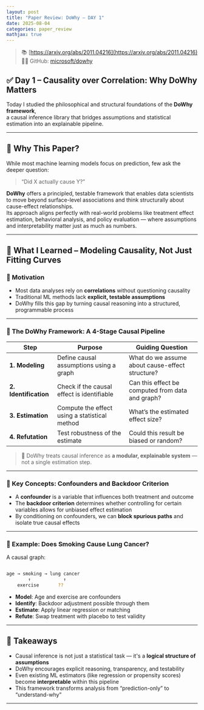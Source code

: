 ```yaml
---
layout: post  
title: "Paper Review: DoWhy – DAY 1"  
date: 2025-08-04  
categories: paper_review  
mathjax: true  
---
```


> 📚 [https://arxiv.org/abs/2011.04216](https://arxiv.org/abs/2011.04216)  
> 🧑‍💻 GitHub: [microsoft/dowhy](https://github.com/microsoft/dowhy)

## ✅ Day 1 – Causality over Correlation: Why DoWhy Matters

Today I studied the philosophical and structural foundations of the **DoWhy framework**,  
a causal inference library that bridges assumptions and statistical estimation into an explainable pipeline.

---

## 📌 Why This Paper?

While most machine learning models focus on prediction, few ask the deeper question:  
> “Did X actually cause Y?”

**DoWhy** offers a principled, testable framework that enables data scientists to move beyond surface-level associations and think structurally about cause-effect relationships.  
Its approach aligns perfectly with real-world problems like treatment effect estimation, behavioral analysis, and policy evaluation — where assumptions and interpretability matter just as much as numbers.

---

## 🧠 What I Learned – Modeling Causality, Not Just Fitting Curves

### 🔧 Motivation

- Most data analyses rely on **correlations** without questioning causality  
- Traditional ML methods lack **explicit, testable assumptions**  
- DoWhy fills this gap by turning causal reasoning into a structured, programmable process

---

### 🧭 The DoWhy Framework: A 4-Stage Causal Pipeline

| Step | Purpose | Guiding Question |
|------|---------|------------------|
| **1. Modeling** | Define causal assumptions using a graph | What do we assume about cause-effect structure? |
| **2. Identification** | Check if the causal effect is identifiable | Can this effect be computed from data and graph? |
| **3. Estimation** | Compute the effect using a statistical method | What’s the estimated effect size? |
| **4. Refutation** | Test robustness of the estimate | Could this result be biased or random? |

> 🧩 DoWhy treats causal inference as **a modular, explainable system** — not a single estimation step.

---

### 🔬 Key Concepts: Confounders and Backdoor Criterion

- A **confounder** is a variable that influences both treatment and outcome  
- The **backdoor criterion** determines whether controlling for certain variables allows for unbiased effect estimation  
- By conditioning on confounders, we can **block spurious paths** and isolate true causal effects

---

### 🧠 Example: Does Smoking Cause Lung Cancer?

A causal graph:

```bash

age → smoking → lung cancer
        ↑            ↑
    exercise       ??

```

- **Model**: Age and exercise are confounders  
- **Identify**: Backdoor adjustment possible through them  
- **Estimate**: Apply linear regression or matching  
- **Refute**: Swap treatment with placebo to test validity

---

## 📝 Takeaways

- Causal inference is not just a statistical task — it's a **logical structure of assumptions**  
- DoWhy encourages explicit reasoning, transparency, and testability  
- Even existing ML estimators (like regression or propensity scores) become **interpretable** within this pipeline  
- This framework transforms analysis from “prediction-only” to “understand-why”

---



